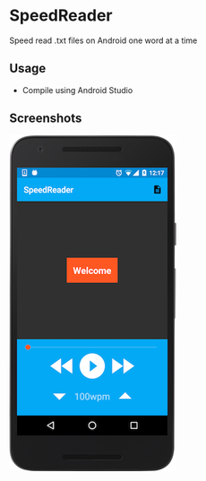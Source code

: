 # SpeedReader
Speed read .txt files on Android one word at a time

## Usage
- Compile using Android Studio

## Screenshots
![Screenshot](screenshot.png)
